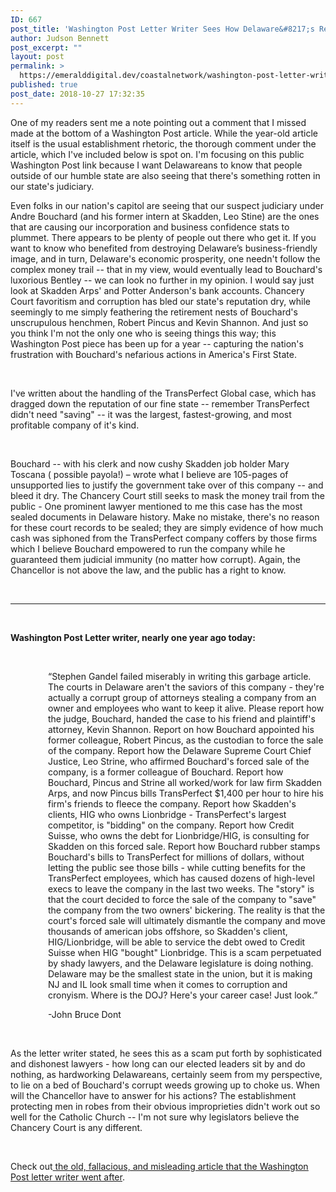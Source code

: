 ```yaml
---
ID: 667
post_title: 'Washington Post Letter Writer Sees How Delaware&#8217;s Reputation Is Choking on the Corruption in Bouchard&#8217;s Chancery Court'
author: Judson Bennett
post_excerpt: ""
layout: post
permalink: >
  https://emeralddigital.dev/coastalnetwork/washington-post-letter-writer-sees-how-delawares-reputation-is-choking-on-the-corruption-in-bouchards-chancery-court/
published: true
post_date: 2018-10-27 17:32:35
---
```

One of my readers sent me a note pointing out a comment that I missed made at the bottom of a Washington Post article. While the year-old article itself is the usual establishment rhetoric, the thorough comment under the article, which I've included below is spot on. I'm focusing on this public Washington Post link because I want Delawareans to know that people outside of our humble state are also seeing that there's something rotten in our state's judiciary.

Even folks in our nation's capitol are seeing that our suspect judiciary under Andre Bouchard (and his former intern at Skadden, Leo Stine) are the ones that are causing our incorporation and business confidence stats to plummet. There appears to be plenty of people out there who get it. If you want to know who benefited from destroying Delaware’s business-friendly image, and in turn, Delaware's economic prosperity, one needn't follow the complex money trail -- that in my view, would eventually lead to Bouchard's luxorious Bentley -- we can look no further in my opinion. I would say just look at Skadden Arps' and Potter Anderson's bank accounts. Chancery Court favoritism and corruption has bled our state's reputation dry, while seemingly to me simply feathering the retirement nests of Bouchard's unscrupulous henchmen, Robert Pincus and Kevin Shannon. And just so you think I'm not the only one who is seeing things this way; this Washington Post piece has been up for a year -- capturing the nation's frustration with Bouchard's nefarious actions in America's First State.

&nbsp;

I've written about the handling of the TransPerfect Global case, which has dragged down the reputation of our fine state -- remember TransPerfect didn't need "saving" -- it was the largest, fastest-growing, and most profitable company of it's kind.

&nbsp;

Bouchard -- with his clerk and now cushy Skadden job holder Mary Toscana ( possible payola!) – wrote what I believe are 105-pages of unsupported lies to justify the government take over of this company -- and bleed it dry. The Chancery Court still seeks to mask the money trail from the public - One prominent lawyer mentioned to me this case has the most sealed documents in Delaware history. Make no mistake, there's no reason for these court records to be sealed; they are simply evidence of how much cash was siphoned from the TransPerfect company coffers by those firms which I believe Bouchard empowered to run the company while he guaranteed them judicial immunity (no matter how corrupt). Again, the Chancellor is not above the law, and the public has a right to know.

&nbsp;

<hr />

&nbsp;

<strong>Washington Post Letter writer, nearly one year ago today:</strong>

&nbsp;
<p style="padding-left:60px;">“Stephen Gandel failed miserably in writing this garbage article. The courts in Delaware aren't the saviors of this company - they're actually a corrupt group of attorneys stealing a company from an owner and employees who want to keep it alive. Please report how the judge, Bouchard, handed the case to his friend and plaintiff's attorney, Kevin Shannon. Report on how Bouchard appointed his former colleague, Robert Pincus, as the custodian to force the sale of the company. Report how the Delaware Supreme Court Chief Justice, Leo Strine, who affirmed Bouchard's forced sale of the company, is a former colleague of Bouchard. Report how Bouchard, Pincus and Strine all worked/work for law firm Skadden Arps, and now Pincus bills TransPerfect $1,400 per hour to hire his firm's friends to fleece the company. Report how Skadden's clients, HIG who owns Lionbridge - TransPerfect's largest competitor, is "bidding" on the company. Report how Credit Suisse, who owns the debt for Lionbridge/HIG, is consulting for Skadden on this forced sale. Report how Bouchard rubber stamps Bouchard's bills to TransPerfect for millions of dollars, without letting the public see those bills - while cutting benefits for the TransPerfect employees, which has caused dozens of high-level execs to leave the company in the last two weeks. The "story" is that the court decided to force the sale of the company to "save" the company from the two owners' bickering. The reality is that the court's forced sale will ultimately dismantle the company and move thousands of american jobs offshore, so Skadden's client, HIG/Lionbridge, will be able to service the debt owed to Credit Suisse when HIG "bought" Lionbridge. This is a scam perpetuated by shady lawyers, and the Delaware legislature is doing nothing. Delaware may be the smallest state in the union, but it is making NJ and IL look small time when it comes to corruption and cronyism. Where is the DOJ? Here's your career case! Just look.”</p>
<p style="padding-left:60px;"></p>
<p style="padding-left:60px;">-John Bruce Dont</p>
&nbsp;

As the letter writer stated, he sees this as a scam put forth by sophisticated and dishonest lawyers - how long can our elected leaders sit by and do nothing, as hardworking Delawareans, certainly seem from my perspective, to lie on a bed of Bouchard's corrupt weeds growing up to choke us. When will the Chancellor have to answer for his actions? The establishment protecting men in robes from their obvious improprieties didn't work out so well for the Catholic Church -- I'm not sure why legislators believe the Chancery Court is any different.

&nbsp;

Check out<span style="text-decoration:underline;"> <a href="https://www.washingtonpost.com/business/delaware-court-can-save-company-paralyzed-by-ex-lovers-gadfly-correct/2017/11/10/e7777ac8-c48c-11e7-9922-4151f5ca6168_story.html?noredirect=on&amp;utm_term=.8d2a81de6248" target="_blank" rel="noopener noreferrer">the old, fallacious, and misleading article that the Washington Post letter writer went after</a></span>.

&nbsp;

&nbsp;

&nbsp;